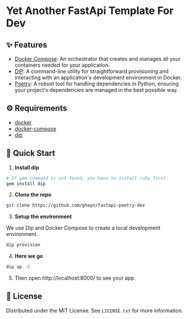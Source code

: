 # Yet Another FastApi Template For Dev

## ✨ Features
- [Docker Compose](https://docs.docker.com/compose/): An orchestrator that creates and manages all your containers needed for your application.
- [DIP](https://github.com/bibendi/dip): A command-line utility for straightforward provisioning and interacting with an application's development environment in Docker.
- [Poetry](https://python-poetry.org): A robust tool for handling dependencies in Python, ensuring your project's dependencies are managed in the best possible way.

## ⚙️ Requirements
- [docker](https://docs.docker.com/get-docker/)
- [docker-compose](https://docs.docker.com/compose/install/)
- [dip](https://github.com/bibendi/dip)

## 🎉 Quick Start

1. **Install dip**
```bash
# If gem command is not found, you have to install ruby first.
gem install dip
```

2. **Clone the repo**
```bash
git clone https://github.com/ghayn/fastapi-poetry-dev
```

3. **Setup the environment**

We use Dip and Docker Compose to create a local development environment.

```bash
dip provision
```

4. **Here we go**
``` bash
dip up -d
```

5. Then open http://localhost:8000/ to see your app.

## 📜 License

Distributed under the MIT License. See `LICENSE.txt` for more information.
